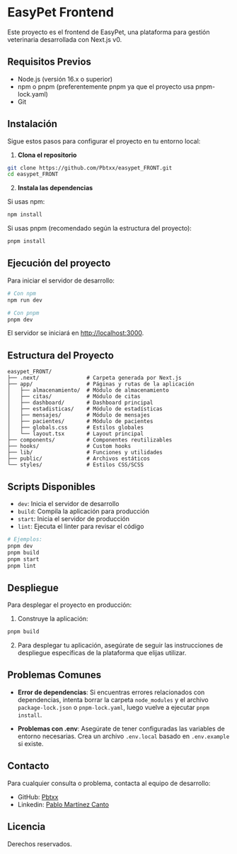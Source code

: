 # EasyPet Frontend

Este proyecto es el frontend de EasyPet, una plataforma para gestión veterinaria desarrollada con Next.js v0.

## Requisitos Previos

- Node.js (versión 16.x o superior)
- npm o pnpm (preferentemente pnpm ya que el proyecto usa pnpm-lock.yaml)
- Git

## Instalación

Sigue estos pasos para configurar el proyecto en tu entorno local:

1. **Clona el repositorio**

```bash
git clone https://github.com/Pbtxx/easypet_FRONT.git
cd easypet_FRONT
```

2. **Instala las dependencias**

Si usas npm:
```bash
npm install
```

Si usas pnpm (recomendado según la estructura del proyecto):
```bash
pnpm install
```

## Ejecución del proyecto

Para iniciar el servidor de desarrollo:

```bash
# Con npm
npm run dev

# Con pnpm
pnpm dev
```

El servidor se iniciará en [http://localhost:3000](http://localhost:3000).

## Estructura del Proyecto

```
easypet_FRONT/
├── .next/               # Carpeta generada por Next.js
├── app/                 # Páginas y rutas de la aplicación
│   ├── almacenamiento/  # Módulo de almacenamiento
│   ├── citas/           # Módulo de citas
│   ├── dashboard/       # Dashboard principal
│   ├── estadisticas/    # Módulo de estadísticas
│   ├── mensajes/        # Módulo de mensajes
│   ├── pacientes/       # Módulo de pacientes
│   ├── globals.css      # Estilos globales
│   └── layout.tsx       # Layout principal
├── components/          # Componentes reutilizables
├── hooks/               # Custom hooks
├── lib/                 # Funciones y utilidades
├── public/              # Archivos estáticos
└── styles/              # Estilos CSS/SCSS
```

## Scripts Disponibles

- `dev`: Inicia el servidor de desarrollo
- `build`: Compila la aplicación para producción
- `start`: Inicia el servidor de producción
- `lint`: Ejecuta el linter para revisar el código

```bash
# Ejemplos:
pnpm dev
pnpm build
pnpm start
pnpm lint
```

## Despliegue

Para desplegar el proyecto en producción:

1. Construye la aplicación:
```bash
pnpm build
```

2. Para desplegar tu aplicación, asegúrate de seguir las instrucciones de despliegue específicas de la plataforma que elijas utilizar.

## Problemas Comunes

- **Error de dependencias**: Si encuentras errores relacionados con dependencias, intenta borrar la carpeta `node_modules` y el archivo `package-lock.json` o `pnpm-lock.yaml`, luego vuelve a ejecutar `pnpm install`.

- **Problemas con .env**: Asegúrate de tener configuradas las variables de entorno necesarias. Crea un archivo `.env.local` basado en `.env.example` si existe.

## Contacto

Para cualquier consulta o problema, contacta al equipo de desarrollo:

- GitHub: [Pbtxx](https://github.com/Pbtxx)
- Linkedin: [Pablo Martínez Canto](https://www.linkedin.com/in/pmartinezcanto/)

## Licencia

Derechos reservados.
